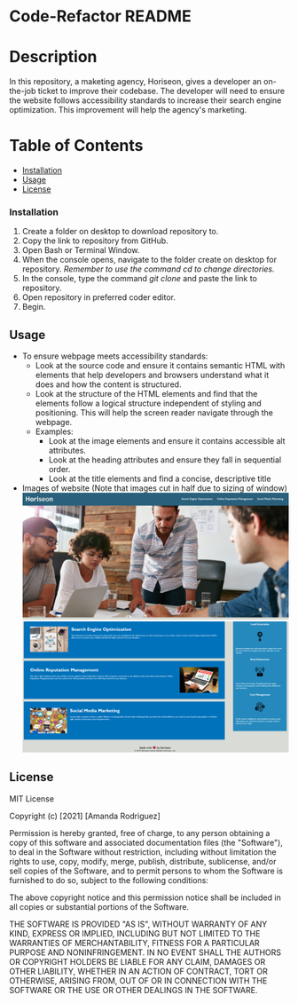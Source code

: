 # Code-Refactor README

# Description
In this repository, a maketing agency, Horiseon, gives a developer an on-the-job ticket to improve their codebase. The developer will need to ensure the website follows accessibility standards to increase their search engine optimization. This improvement will help the agency's marketing. 

# Table of Contents
* [Installation](#installation)
* [Usage](#usage)
* [License](#license)

### Installation
1. Create a folder on desktop to download repository to.
2. Copy the link to repository from GitHub.
3. Open Bash or Terminal Window.
4. When the console opens, navigate to the folder create on desktop for repository. *Remember to use the command cd to change directories.*
5. In the console, type the command <i> git clone </i> and paste the link to repository.
6. Open repository in preferred coder editor.
7. Begin.

## Usage
* To ensure webpage meets accessibility standards:
   * Look at the source code and ensure it contains semantic HTML with elements that help developers and browsers understand what it does and how the content is structured. 
   * Look at the structure of the HTML elements and find that the elements follow a logical structure independent of styling and positioning. This will help the screen reader navigate through the webpage.
   * Examples:
        * Look at the image elements and ensure it contains accessible alt attributes.
        * Look at the heading attributes and ensure they fall in sequential order.
        * Look at the title elements and find a concise, descriptive title
* Images of website (Note that images cut in half due to sizing of window)
        <img src="assets\images\websiteimage1.PNG" alt="image of what top half of website looks like">
        <img src="assets\images\websiteimage2.PNG" alt="image of what bottom half of website looks like">

## License
MIT License

Copyright (c) [2021] [Amanda Rodriguez]

Permission is hereby granted, free of charge, to any person obtaining a copy
of this software and associated documentation files (the "Software"), to deal
in the Software without restriction, including without limitation the rights
to use, copy, modify, merge, publish, distribute, sublicense, and/or sell
copies of the Software, and to permit persons to whom the Software is
furnished to do so, subject to the following conditions:

The above copyright notice and this permission notice shall be included in all
copies or substantial portions of the Software.

THE SOFTWARE IS PROVIDED "AS IS", WITHOUT WARRANTY OF ANY KIND, EXPRESS OR
IMPLIED, INCLUDING BUT NOT LIMITED TO THE WARRANTIES OF MERCHANTABILITY,
FITNESS FOR A PARTICULAR PURPOSE AND NONINFRINGEMENT. IN NO EVENT SHALL THE
AUTHORS OR COPYRIGHT HOLDERS BE LIABLE FOR ANY CLAIM, DAMAGES OR OTHER
LIABILITY, WHETHER IN AN ACTION OF CONTRACT, TORT OR OTHERWISE, ARISING FROM,
OUT OF OR IN CONNECTION WITH THE SOFTWARE OR THE USE OR OTHER DEALINGS IN THE
SOFTWARE.
